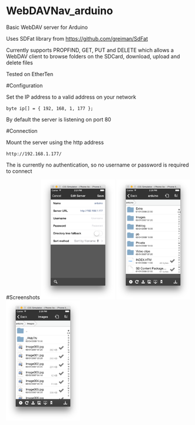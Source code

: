 # WebDAVNav_arduino
Basic WebDAV server for Arduino

Uses SDFat library from https://github.com/greiman/SdFat

Currently supports PROPFIND, GET, PUT and DELETE which allows a WebDAV client to browse folders on the SDCard, download, upload and delete files

Tested on EtherTen


#Configuration

Set the IP address to a valid address on your network


    byte ip[] = { 192, 168, 1, 177 };

By default the server is listening on port 80

#Connection

Mount the server using the http address

    http://192.168.1.177/
    
The is currently no authentication, so no username or password is required to connect

#Screenshots
<img src="https://raw.githubusercontent.com/ashtons/WebDAVNav_arduino/master/screenshots/Screen%20Shot%201.png" width="200" />
<img src="https://raw.githubusercontent.com/ashtons/WebDAVNav_arduino/master/screenshots/Screen%20Shot%202.png" width="200" />
<img src="https://raw.githubusercontent.com/ashtons/WebDAVNav_arduino/master/screenshots/Screen%20Shot%203.png" width="200" />
